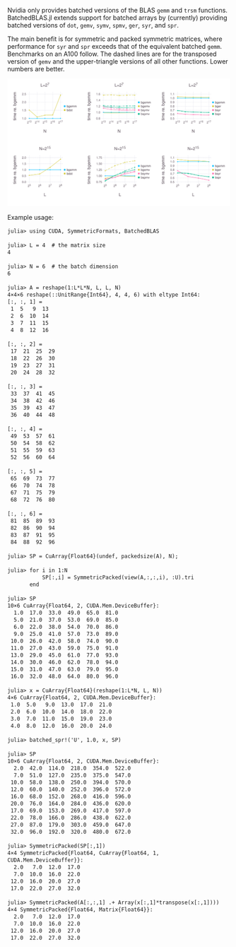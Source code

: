 Nvidia only provides batched versions of the BLAS `gemm` and `trsm` functions.
BatchedBLAS.jl extends support for batched arrays by (currently) providing
batched versions of `dot`, `gemv`, `symv`, `spmv`, `ger`, `syr`, and `spr`.

The main benefit is for symmetric and packed symmetric matrices, where
performance for `syr` and `spr` exceeds that of the equivalent batched `gemm`.
Benchmarks on an A100 follow.  The dashed lines are for the transposed
version of `gemv` and the upper-triangle versions of all other functions.
Lower numbers are better.

![benchmarks](/test/bench.svg)

Example usage:

```
julia> using CUDA, SymmetricFormats, BatchedBLAS

julia> L = 4  # the matrix size
4

julia> N = 6  # the batch dimension
6

julia> A = reshape(1:L*L*N, L, L, N)
4×4×6 reshape(::UnitRange{Int64}, 4, 4, 6) with eltype Int64:
[:, :, 1] =
 1  5   9  13
 2  6  10  14
 3  7  11  15
 4  8  12  16

[:, :, 2] =
 17  21  25  29
 18  22  26  30
 19  23  27  31
 20  24  28  32

[:, :, 3] =
 33  37  41  45
 34  38  42  46
 35  39  43  47
 36  40  44  48

[:, :, 4] =
 49  53  57  61
 50  54  58  62
 51  55  59  63
 52  56  60  64

[:, :, 5] =
 65  69  73  77
 66  70  74  78
 67  71  75  79
 68  72  76  80

[:, :, 6] =
 81  85  89  93
 82  86  90  94
 83  87  91  95
 84  88  92  96

julia> SP = CuArray{Float64}(undef, packedsize(A), N);

julia> for i in 1:N
           SP[:,i] = SymmetricPacked(view(A,:,:,i), :U).tri
       end

julia> SP
10×6 CuArray{Float64, 2, CUDA.Mem.DeviceBuffer}:
  1.0  17.0  33.0  49.0  65.0  81.0
  5.0  21.0  37.0  53.0  69.0  85.0
  6.0  22.0  38.0  54.0  70.0  86.0
  9.0  25.0  41.0  57.0  73.0  89.0
 10.0  26.0  42.0  58.0  74.0  90.0
 11.0  27.0  43.0  59.0  75.0  91.0
 13.0  29.0  45.0  61.0  77.0  93.0
 14.0  30.0  46.0  62.0  78.0  94.0
 15.0  31.0  47.0  63.0  79.0  95.0
 16.0  32.0  48.0  64.0  80.0  96.0

julia> x = CuArray{Float64}(reshape(1:L*N, L, N))
4×6 CuArray{Float64, 2, CUDA.Mem.DeviceBuffer}:
 1.0  5.0   9.0  13.0  17.0  21.0
 2.0  6.0  10.0  14.0  18.0  22.0
 3.0  7.0  11.0  15.0  19.0  23.0
 4.0  8.0  12.0  16.0  20.0  24.0

julia> batched_spr!('U', 1.0, x, SP)

julia> SP
10×6 CuArray{Float64, 2, CUDA.Mem.DeviceBuffer}:
  2.0  42.0  114.0  218.0  354.0  522.0
  7.0  51.0  127.0  235.0  375.0  547.0
 10.0  58.0  138.0  250.0  394.0  570.0
 12.0  60.0  140.0  252.0  396.0  572.0
 16.0  68.0  152.0  268.0  416.0  596.0
 20.0  76.0  164.0  284.0  436.0  620.0
 17.0  69.0  153.0  269.0  417.0  597.0
 22.0  78.0  166.0  286.0  438.0  622.0
 27.0  87.0  179.0  303.0  459.0  647.0
 32.0  96.0  192.0  320.0  480.0  672.0

julia> SymmetricPacked(SP[:,1])
4×4 SymmetricPacked{Float64, CuArray{Float64, 1, CUDA.Mem.DeviceBuffer}}:
  2.0   7.0  12.0  17.0
  7.0  10.0  16.0  22.0
 12.0  16.0  20.0  27.0
 17.0  22.0  27.0  32.0

julia> SymmetricPacked(A[:,:,1] .+ Array(x[:,1]*transpose(x[:,1])))
4×4 SymmetricPacked{Float64, Matrix{Float64}}:
  2.0   7.0  12.0  17.0
  7.0  10.0  16.0  22.0
 12.0  16.0  20.0  27.0
 17.0  22.0  27.0  32.0
```
